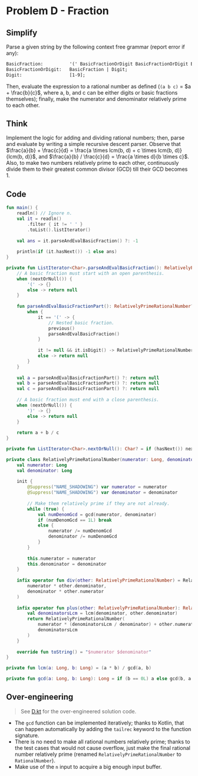 # Problem D - Fraction

## Simplify

Parse a given string by the following context free grammar (report error if any):

```yacc
BasicFraction:          '(' BasicFractionOrDigit BasicFractionOrDigit BasicFractionOrDigit ')';
BasicFractionOrDigit:   BasicFraction | Digit;
Digit:                  [1-9];
```

Then, evaluate the expression to a rational number as defined (`(a b c)` = $a + \frac{b}{c}$, where a, b, and c can be either digits or basic fractions themselves); finally, make the numerator and denominator relatively prime to each other.

## Think

Implement the logic for adding and dividing rational numbers; then, parse and evaluate by writing a simple recursive descent parser. Observe that $\frac{a}{b} + \frac{c}{d} = \frac{a \times lcm(b, d) + c \times lcm(b, d)}{lcm(b, d)}$, and $\frac{a}{b} / \frac{c}{d} = \frac{a \times d}{b \times c}$. Also, to make two numbers relatively prime to each other, continuously divide them to their greatest common divisor (GCD) till their GCD becomes 1.

## Code

```kotlin
fun main() {
	readln() // Ignore n.
	val it = readln()
		.filter { it != ' ' }
		.toList().listIterator()
	
	val ans = it.parseAndEvalBasicFraction() ?: -1
	
	println(if (it.hasNext()) -1 else ans)
}

private fun ListIterator<Char>.parseAndEvalBasicFraction(): RelativelyPrimeRationalNumber? {
	// A basic fraction must start with an open parenthesis.
	when (nextOrNull()) {
		'(' -> {}
		else -> return null
	}
	
	fun parseAndEvalBasicFractionPart(): RelativelyPrimeRationalNumber? = nextOrNull().let {
		when {
			it == '(' -> {
				// Nested basic fraction.
				previous()
				parseAndEvalBasicFraction()
			}
			
			it != null && it.isDigit() -> RelativelyPrimeRationalNumber(it.digitToInt().toLong())
			else -> return null
		}
	}
	
	val a = parseAndEvalBasicFractionPart() ?: return null
	val b = parseAndEvalBasicFractionPart() ?: return null
	val c = parseAndEvalBasicFractionPart() ?: return null
	
	// A basic fraction must end with a close parenthesis.
	when (nextOrNull()) {
		')' -> {}
		else -> return null
	}
	
	return a + b / c
}

private fun ListIterator<Char>.nextOrNull(): Char? = if (hasNext()) next() else null

private class RelativelyPrimeRationalNumber(numerator: Long, denominator: Long = 1) {
	val numerator: Long
	val denominator: Long
	
	init {
		@Suppress("NAME_SHADOWING") var numerator = numerator
		@Suppress("NAME_SHADOWING") var denominator = denominator
		
		// Make them relatively prime if they are not already.
		while (true) {
			val numDenomGcd = gcd(numerator, denominator)
			if (numDenomGcd == 1L) break
			else {
				numerator /= numDenomGcd
				denominator /= numDenomGcd
			}
		}
		
		this.numerator = numerator
		this.denominator = denominator
	}
	
	infix operator fun div(other: RelativelyPrimeRationalNumber) = RelativelyPrimeRationalNumber(
		numerator * other.denominator,
		denominator * other.numerator
	)
	
	infix operator fun plus(other: RelativelyPrimeRationalNumber): RelativelyPrimeRationalNumber {
		val denominatorsLcm = lcm(denominator, other.denominator)
		return RelativelyPrimeRationalNumber(
			numerator * (denominatorsLcm / denominator) + other.numerator * (denominatorsLcm / other.denominator),
			denominatorsLcm
		)
	}
	
	override fun toString() = "$numerator $denominator"
}

private fun lcm(a: Long, b: Long) = (a * b) / gcd(a, b)

private fun gcd(a: Long, b: Long): Long = if (b == 0L) a else gcd(b, a % b)
```

## Over-engineering

> See [D.kt](../src/D.kt) for the over-engineered solution code.

- The `gcd` function can be implemented iteratively; thanks to Kotlin, that can happen automatically by adding the `tailrec` keyword to the function signature.
- There is no need to make all rational numbers relatively prime; thanks to the test cases that would not cause overflow, just make the final rational number relatively prime (renamed `RelativelyPrimeRationalNumber` to `RationalNumber`).
- Make use of the `n` input to acquire a big enough input buffer.
